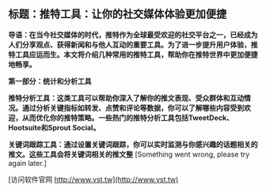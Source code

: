 ## **标题：推特工具：让你的社交媒体体验更加便捷**

**导语：在当今社交媒体的时代，推特作为全球最受欢迎的社交平台之一，已经成为人们分享观点、获得新闻和与他人互动的重要工具。为了进一步提升用户体验，推特工具应运而生。本文将介绍几种常用的推特工具，帮助你在推特世界中更加便捷地畅享。**

**第一部分：统计和分析工具**

**推特分析工具：这类工具可以帮助你深入了解你的推文表现、受众群体和互动情况。通过分析关键指标如转发、点赞和评论等数据，你可以了解哪些内容受到欢迎，从而优化你的推特策略。一些热门的推特分析工具包括TweetDeck、Hootsuite和Sprout Social。**

**关键词跟踪工具：通过设置关键词跟踪，你可以实时监测与你感兴趣的话题相关的推文。这些工具会将关键词相关的推文整**
[Something went wrong, please try again later.]


[访问软件官网 http://www.vst.tw](http://www.vst.tw)
